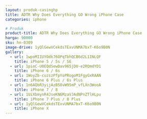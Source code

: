 ```yaml
---
layout: produk-casinghp
title: ADTR Why Does Everything GO Wrong iPhone Case
categories: iphone

# Produk
product-title: ADTR Why Does Everything GO Wrong iPhone Case
harga: 90000
sku: hn-0309
image-drive: 1yQlGewVCekdsTExvUNMA7bxT-K6o9B0N
gallery:
  - url: 1wpoMIIUYOdk76OPqTbhQCB6d2L1INLQF
    title: iPhone 5 / 5s / SE
  - url: 1pioC-U0EQdSewDav965jDU-e2RQmdYD1
    title: iPhone 6 / 6s
  - url: 1WoyZb-cuzszPfpYoPRogoM1FgyGxRAAN
    title: iPhone 6 Plus / 6s Plus
  - url: 1n6AQbR3yijAzB58vW95mP_vfLXn3WooA
    title: iPhone 7 / 8
  - url: 1UiXbmynR4JseKN6MzaVJAdNPnZTlHLpu
    title: iPhone 7 Plus / 8 Plus
  - url: 1yQlGewVCekdsTExvUNMA7bxT-K6o9B0N
    title: iPhone X
---
```

